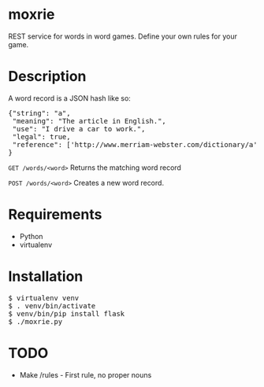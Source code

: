 moxrie
======

REST service for words in word games. Define your own rules for your game.


Description
===========

A word record is a JSON hash like so:

<pre>
{"string": "a",
 "meaning": "The article in English.",
 "use": "I drive a car to work.",
 "legal": true,
 "reference": ['http://www.merriam-webster.com/dictionary/a',]
}
</pre>

```GET /words/<word>```
Returns the matching word record

```POST /words/<word>```
Creates a new word record.


Requirements
============

- Python
- virtualenv


Installation
============

<pre>
$ virtualenv venv
$ . venv/bin/activate
$ venv/bin/pip install flask
$ ./moxrie.py
</pre>

TODO
====

- Make /rules - First rule, no proper nouns
